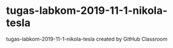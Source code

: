 # tugas-labkom-2019-11-1-nikola-tesla
tugas-labkom-2019-11-1-nikola-tesla created by GitHub Classroom
